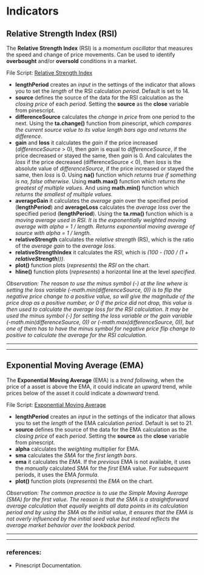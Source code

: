 # Indicators

## Relative Strength Index (RSI)

The **Relative Strength Index** (RSI) is a *momentum oscillator* that measures the speed and change of price movements. Can be used to identify **overbought** and/or **oversold** conditions in a market.

File Script: [Relative Strength Index](rsi.pine)

- **lengthPeriod** creates an *input* in the settings of the indicator that allows you to set the *length* of the RSI calculation *period*. Default is set to 14.
- **source** defines the source of the data for the RSI calculation as the *closing price* of each *period*. Setting the **source** as the **close** variable from pinescript.
- **differenceSource** calculates the *change* in *price* from one period to the next. Using the **ta.change()** function from pinescript, which _compares the current source value to its value length bars ago and returns the difference_.
- **gain** and **loss** it calculates the *gain* if the price increased (*differenceSource* > 0), then *gain* is equal to *differenceSource*, if the price decreased or stayed the same, then *gain* is 0. And calculates the *loss* if the price decreased (differenceSource < 0), then *loss* is the absolute value of *differenceSource*, if the price increased or stayed the same, then *loss* is 0. Using **na()** function which _returns true if something is na, false otherwise._ Using **math.max()** function which _returns the greatest of multiple values._ And using **math.min()** function which _returns the smallest of multiple values._
- **averageGain** it calculates the *average gain* over the specified period (**lengthPeriod**) and **averageLoss** calculates the *average loss* over the specified period (**lengthPeriod**). Using the **ta.rma()** function which is a _moving average used in RSI. It is the exponentially weighted moving average with alpha = 1 / length. Returns exponential moving average of source with alpha = 1 / length._
- **relativeStrength** calculates the *relative strength* (RS), which is the ratio of the *average gain* to the *average loss*.
- **relativeStrengthIndex** it calculates the *RSI*, which is _(100 - (100 / (1 + **relativeStrength**)))_.
- **plot()** function plots (*represents*) the *RSI* on the chart.
- **hline()** function plots (*represents*) a horizontal line at the level *specified*.

_Observation: The reason to use the minus symbol (-) at the line where is setting the loss variable (-math.min(differenceSource, 0)) is to flip the negative price change to a positive value, so will give the magnitude of the price drop as a positive number, or 0 if the price did not drop, this value is then used to calculate the average loss for the RSI calculation._
_It may be used the minus symbol (-) for setting the loss variable or the gain variable (-math.min(differenceSource, 0)) or (-math.max(differenceSource, 0)), but one of them has to have the minus symbol for negative price flip change to positive to calculate the average for the RSI calculation._
___
___

## Exponential Moving Average (EMA)

The **Exponential Moving Average** (EMA) is a *trend following*, when the price of a asset is above the EMA, it could indicate an *upward* trend, while prices below of the asset it could indicate a *downward* trend.

File Script: [Exponential Moving Average](ema.pine)

- **lengthPeriod** creates an *input* in the settings of the indicator that allows you to set the *length* of the EMA calculation *period*. Default is set to 21.
- **source** defines the source of the data for the EMA calculation as the *closing price* of each *period*. Setting the **source** as the **close** variable from pinescript.
- **alpha** calculates the *weighting* multiplier for EMA.
- **sma** calculates the *SMA* for the *first length bars*.
- **ema** it calculates the *EMA*. If the *previous* EMA is not available, it uses the *manually* calculated *SMA* for the *first* EMA value. For *subsequent* periods, it uses the EMA *formula*.
- **plot()** function plots (*represents*) the *EMA* on the chart.

_Observation: The common practice is to use the Simple Moving Average (SMA) for the first value. The reason is that the SMA is a straightforward average calculation that equally weights all data points in its calculation period and by using the SMA as the initial value, it ensures that the EMA is not overly influenced by the initial seed value but instead reflects the average market behavior over the lookback period._
___
___


### references:

- Pinescript Documentation.